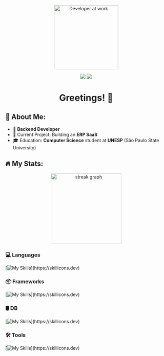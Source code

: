 <p align="center">
  <img src="https://media.giphy.com/media/qgQUggAC3Pfv687qPC/giphy.gif" alt="Developer at work" width="200" />
</p>

<div align="center">
  <a href="https://www.linkedin.com/in/gustavo-ribeiro-montes/" target="_blank"><img src="https://img.shields.io/badge/-LinkedIn-%230077B5?style=for-the-badge&logo=linkedin&logoColor=white" target="_blank"></a> 
  <a href = "gustavoribeiromontes@gmail.com"><img src="https://img.shields.io/badge/-Gmail-%23333?style=for-the-badge&logo=gmail&logoColor=white" target="_blank"></a>
</div>

###

<h1 align="center">Greetings! 👋</h1>

## 👤 About Me: 
- 🐹 **Backend Developer**
- 🚀 Current Project: Building an **ERP SaaS**
- 🎓 Education: **Computer Science** student at **UNESP** (São Paulo State University)

## 🔥 My Stats:
<div align="center">
  <img src="https://streak-stats.demolab.com?user=gustavo-rmontes&locale=en&mode=daily&theme=dark&hide_border=false&border_radius=5&order=3" height="220" alt="streak graph"/>
</div>


### 💻 Languages
[![My Skills](https://skillicons.dev/icons?i=go,python,javascript,css,html,)](https://skillicons.dev)

### 📦 Frameworks
[![My Skills](https://skillicons.dev/icons?i=react,django,)](https://skillicons.dev)

### 🛢️ DB
[![My Skills](https://skillicons.dev/icons?i=postgres,mongodb,)](https://skillicons.dev)

### 🛠️ Tools
[![My Skills](https://skillicons.dev/icons?i=postman,figma,)](https://skillicons.dev)
